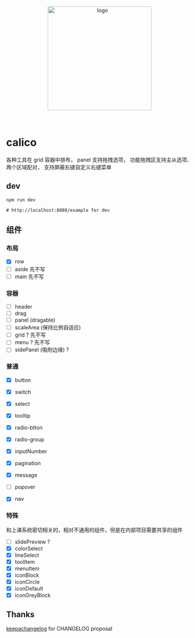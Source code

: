 <br>
<p align="center">
  <img width="280px" src="https://static.yi-you.org/calico/logo/logo.png" alt="logo" />
</p>
<br>

# calico
各种工具在 grid 容器中排布，
panel 支持拖拽选项，
功能拖拽区支持主从选项、两个区域配对，
支持屏蔽右键自定义右键菜单

## dev
```
npm run dev

# http://localhost:8080/example for dev
```

## 组件

### 布局
- [x] row
- [ ] aside 先不写
- [ ] main 先不写

### 容器
- [ ] header
- [ ] drag
- [ ] panel (dragable)
- [ ] scaleArea (保持比例自适应)
- [ ] grid ? 先不写
- [ ] menu ? 先不写
- [ ] sidePanel (吸附边缘) ? 

### 普通
- [x] button
- [x] switch
- [x] select
- [x] tooltip
- [x] radio-btton
- [x] radio-group
- [x] inputNumber
- [x] pagination
- [x] message
- [ ] popover
- [x] nav


### 特殊
和上课系统密切相关的，相对不通用的组件，但是在内部项目需要共享的组件
- [ ] slidePreview ?
- [x] colorSelect
- [x] lineSelect
- [x] toolItem
- [x] menuItem
- [x] iconBlock
- [x] iconCircle
- [x] iconDefault
- [x] iconGreyBlock

## Thanks

[keepachangelog](https://keepachangelog.com/zh-CN/1.0.0/) for CHANGELOG proposal